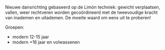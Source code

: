Nieuwe dansrichting gebaseerd op de Limón techniek: gewicht verplaatsen, vallen, weer rechtveren worden gecoördineerd met de tweevoudige kracht van inademen en uitademen. De moeite waard om eens uit te proberen!

Groepen:

* modern 12-15 jaar
* modern +16 jaar en volwassenen